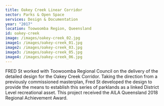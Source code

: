```yaml
---
title: Oakey Creek Linear Corridor
sector: Parks & Open Space
services: Design & Documentation
year: "2017"
location: Toowoomba Region, Queensland
id: oakey-creek
image: /images/oakey-creek_02.jpg
image1: /images/oakey-creek_01.jpg
image2: /images/oakey-creek_03.jpg
image3: /images/oakey-creek_05.jpg
image4: /images/oakey-creek_06.jpg
---
```


FRED St worked with Toowoomba Regional Council on the delivery of
the detailed design for the Oakey Creek Corridor. Taking the direction from a
previously commissioned masterplan, Fred St developed the design to provide
the means to establish this series of parklands as a linked District Level
recreational asset. This project received the AILA Queensland 2018 Regional
Achievement Award.
